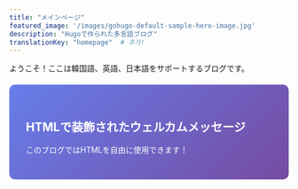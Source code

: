 ```yaml
---
title: "メインページ"
featured_image: '/images/gohugo-default-sample-hero-image.jpg'
description: "Hugoで作られた多言語ブログ"
translationKey: "homepage"  # 추가!
---
```


ようこそ！ここは韓国語、英語、日本語をサポートするブログです。

<div style="background: linear-gradient(135deg, #667eea 0%, #764ba2 100%); color: white; padding: 30px; border-radius: 10px; margin: 20px 0;">
<h2>HTMLで装飾されたウェルカムメッセージ</h2>
<p>このブログではHTMLを自由に使用できます！</p>
</div>